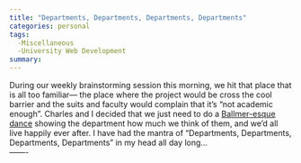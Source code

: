 ```yaml
---
title: "Departments, Departments, Departments, Departments"
categories: personal
tags:
  -Miscellaneous
  -University Web Development
summary: 
---
```

<p>During our weekly brainstorming session this morning, we hit that place that is all too familiar&#8212; the place where the project would be cross the cool barrier and the suits and faculty would complain that it&#8217;s &#8220;not academic enough&#8221;.  Charles and I decided that we just need to do a <a href="http://video.google.com/videoplay?docid=8913084255008000794">Ballmer-esque dance</a> showing the department how much we think of them, and we&#8217;d all live happily ever after. I have had the mantra of &#8220;Departments, Departments, Departments, Departments&#8221; in my head all day long&#8230;<br />
&#8212;&#8212;-</p>
